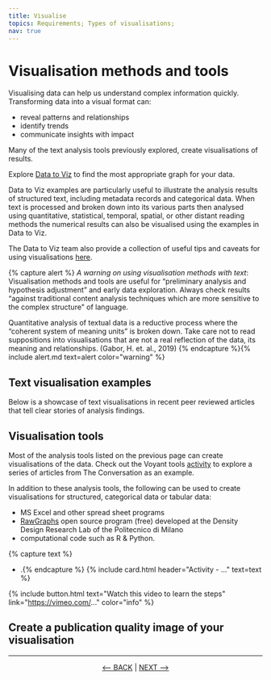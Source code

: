 ```yaml
---
title: Visualise
topics: Requirements; Types of visualisations; 
nav: true
---
```

# Visualisation methods and tools

Visualising data can help us understand complex information quickly. Transforming data into a visual format can:

- reveal patterns and relationships
- identify trends
- communicate insights with impact

Many of the text analysis tools previously explored, create visualisations of results.

Explore [Data to Viz](https://www.data-to-viz.com/) to find the most appropriate graph for your data.  

Data to Viz examples are particularly useful to illustrate the analysis results of structured text, including metadata records and categorical data. When text is processed and broken down into its various parts then analysed using quantitative, statistical, temporal, spatial, or other distant reading methods the numerical results can also be visualised using the examples in Data to Viz.

The Data to Viz team also provide a collection of useful tips and caveats for using visualisations [here](https://www.data-to-viz.com/caveats.html).

{% capture alert %}
*A warning on using visualisation methods with text*:
Visualisation methods and tools are useful for “preliminary analysis and hypothesis adjustment” and early data exploration. Always check results “against traditional content analysis techniques which are more sensitive to the complex structure" of language. 

Quantitative analysis of textual data is a reductive process where the “coherent system of meaning units” is broken down. Take care not to read suppositions into visualisations that are not a real reflection of the data, its meaning and relationships. (Gabor, H. et. al., 2019)
{% endcapture %}{% include alert.md text=alert color="warning" %}

## Text visualisation examples


Below is a showcase of text visualisations in recent peer reviewed articles that tell clear stories of analysis findings.



## Visualisation tools

Most of the analysis tools listed on the previous page can create visualisations of the data. Check out the Voyant tools [activity](https://griffithunilibrary.github.io/data-vis-basics/content/5-voyant.html) to explore a series of articles from The Conversation as an example.

In addition to these analysis tools, the following can be used to create visualisations for structured, categorical data or tabular data: 
- MS Excel and other spread sheet programs
- [RawGraphs](https://rawgraphs.io/ ) open source program (free) developed at the Density Design Research Lab of the Politecnico di Milano
- computational code such as R & Python.


{% capture text %}
- .{% endcapture %} {% include card.html header="Activity - ..." text=text %}


{% include button.html text="Watch this video to learn the steps" link="https://vimeo.com/..." color="info" %}

## Create a publication quality image of your visualisation

-----

<p align="center">
  <a href="https://griffithunilibrary.github.io/intro-text-mining-analysis/content/6-analyse.html"><-- BACK</a> |
  <a href="https://griffithunilibrary.github.io/intro-text-mining-analysis/content/8-help.html">NEXT --></a>
</p>
